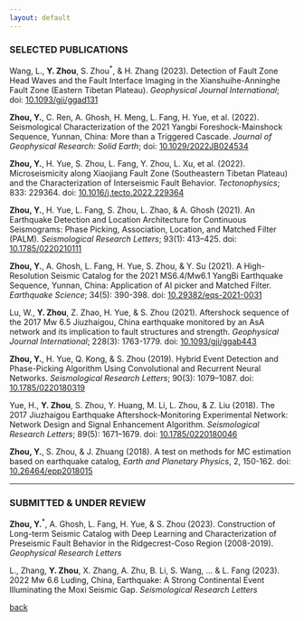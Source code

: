 ```yaml
---
layout: default
---
```

### SELECTED PUBLICATIONS

Wang, L., **Y. Zhou**, S. Zhou<sup>*</sup>, & H. Zhang (2023). Detection of Fault Zone Head Waves and the Fault Interface Imaging in the Xianshuihe-Anninghe Fault Zone (Eastern Tibetan Plateau). *Geophysical Journal International*; doi: [10.1093/gji/ggad131](https://doi.org/10.1093/gji/ggad131)  

**Zhou, Y.**, C. Ren, A. Ghosh, H. Meng, L. Fang, H. Yue, et al. (2022). Seismological Characterization of the 2021 Yangbi Foreshock-Mainshock Sequence, Yunnan, China: More than a Triggered Cascade. *Journal of Geophysical Research: Solid Earth*; doi: [10.1029/2022JB024534](https://doi.org/10.1029/2022JB024534)  

**Zhou, Y.**, H. Yue, S. Zhou, L. Fang, Y. Zhou, L. Xu, et al. (2022). Microseismicity along Xiaojiang Fault Zone (Southeastern Tibetan Plateau) and the Characterization of Interseismic Fault Behavior. *Tectonophysics*; 833: 229364. doi: [10.1016/j.tecto.2022.229364](https://doi.org/10.1016/j.tecto.2022.229364)  

**Zhou, Y.**, H. Yue, L. Fang, S. Zhou, L. Zhao, & A. Ghosh (2021). An Earthquake Detection and Location Architecture for Continuous Seismograms: Phase Picking, Association, Location, and Matched Filter (PALM). *Seismological Research Letters*; 93(1): 413–425. doi: [10.1785/0220210111](https://doi.org/10.1785/0220210111)  

**Zhou, Y.**, A. Ghosh, L. Fang, H. Yue, S. Zhou, & Y. Su (2021). A High-Resolution Seismic Catalog for the 2021 MS6.4/Mw6.1 YangBi Earthquake Sequence, Yunnan, China: Application of AI picker and Matched Filter. *Earthquake Science*; 34(5): 390-398. doi: [10.29382/eqs-2021-0031](https://doi.org/10.29382/eqs-2021-0031)  

Lu, W., **Y. Zhou**, Z. Zhao, H. Yue, & S. Zhou (2021). Aftershock sequence of the 2017 Mw 6.5 Jiuzhaigou, China earthquake monitored by an AsA network and its implication to fault structures and strength. *Geophysical Journal International*; 228(3): 1763-1779. doi: [10.1093/gji/ggab443](https://doi.org/10.1093/gji/ggab443)  

**Zhou, Y.**, H. Yue, Q. Kong, & S. Zhou (2019). Hybrid Event Detection and Phase-Picking Algorithm Using Convolutional and Recurrent Neural Networks. *Seismological Research Letters*; 90(3): 1079–1087. doi: [10.1785/0220180319](https://doi.org/10.1785/0220180319)  

Yue, H., **Y. Zhou**, S. Zhou, Y. Huang, M. Li, L. Zhou, & Z. Liu (2018). The 2017 Jiuzhaigou Earthquake Aftershock‐Monitoring Experimental Network: Network Design and Signal Enhancement Algorithm. *Seismological Research Letters*; 89(5): 1671–1679. doi: [10.1785/0220180046](https://doi.org/10.1785/0220180046)  

**Zhou, Y.**, S. Zhou, & J. Zhuang (2018). A test on methods for MC estimation based on earthquake catalog, *Earth and Planetary Physics*, 2, 150-162. doi: [10.26464/epp2018015](https://doi.org/10.26464/epp2018015)  

* * *
### SUBMITTED & UNDER REVIEW

**Zhou, Y.**<sup>*</sup>, A. Ghosh, L. Fang, H. Yue, & S. Zhou (2023). Construction of Long-term Seismic Catalog with Deep Learning and Characterization of Preseismic Fault Behavior in the Ridgecrest-Coso Region (2008-2019). *Geophysical Research Letters*  

L., Zhang, **Y. Zhou**, X. Zhang, A. Zhu, B. Li, S. Wang, ... & L. Fang (2023). 2022 Mw 6.6 Luding, China, Earthquake: A Strong Continental Event Illuminating the Moxi Seismic Gap. *Seismological Research Letters*  

[back](./)
